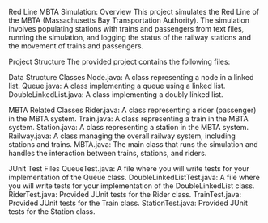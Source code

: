 Red Line MBTA Simulation:
Overview
This project simulates the Red Line of the MBTA (Massachusetts Bay Transportation Authority). The simulation involves populating stations with trains and passengers from text files, running the simulation, and logging the status
of the railway stations and the movement of trains and passengers.

Project Structure
The provided project contains the following files:

Data Structure Classes
Node.java: A class representing a node in a linked list.
Queue.java: A class implementing a queue using a linked list.
DoubleLinkedList.java: A class implementing a doubly linked list.

MBTA Related Classes
Rider.java: A class representing a rider (passenger) in the MBTA system.
Train.java: A class representing a train in the MBTA system.
Station.java: A class representing a station in the MBTA system.
Railway.java: A class managing the overall railway system, including stations and trains.
MBTA.java: The main class that runs the simulation and handles the interaction between trains, stations, and riders.

JUnit Test Files
QueueTest.java: A file where you will write tests for your implementation of the Queue class.
DoubleLinkedListTest.java: A file where you will write tests for your implementation of the DoubleLinkedList class.
RiderTest.java: Provided JUnit tests for the Rider class.
TrainTest.java: Provided JUnit tests for the Train class.
StationTest.java: Provided JUnit tests for the Station class.
